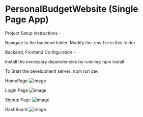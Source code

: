 ﻿# PersonalBudgetWebsite (Single Page App)
 
Project Setup Instructions -

Navigate to the backend folder, Modify the .env file in this folder.

Backend, Frontend Configuration -

Install the necessary dependencies by running:
npm install

To Start the development server:
npm run dev

HomePage
![image](https://github.com/RamyaSruthi3/PersonalBudgetWebsite/assets/143853498/dd752344-9894-43d3-b5fc-03ac99f2b646)

Login Page
![image](https://github.com/RamyaSruthi3/PersonalBudgetWebsite/assets/143853498/efc1477a-3eb8-48c3-9bd3-e5d4c8bdd490)

Signup Page
![image](https://github.com/RamyaSruthi3/PersonalBudgetWebsite/assets/143853498/91c8e83b-5cea-4f56-99d9-ad506042cf7f)

DashBoard
![image](https://github.com/RamyaSruthi3/PersonalBudgetWebsite/assets/143853498/ae98a476-ff52-4826-9371-4abcf1d4cdda)
